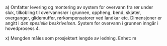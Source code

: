 a) Omfatter levering og montering av system for overvann fra rør under sluk, tilkobling til overvannsrør i grunnen, oppheng, bend, skjøter, overganger, glidemuffer, rørkompensatorer ved landkar etc. Dimensjoner er angitt i *den spesielle beskrivelsen*.
System for overvann i grunnen inngår i hovedprosess 4.

x) Mengden måles som prosjektert lengde av ledning. Enhet: m

